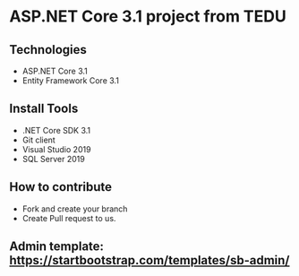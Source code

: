 # ASP.NET Core 3.1 project from TEDU
## Technologies
- ASP.NET Core 3.1
- Entity Framework Core 3.1
## Install Tools
- .NET Core SDK 3.1
- Git client
- Visual Studio 2019
- SQL Server 2019
## How to contribute
- Fork and create your branch
- Create Pull request to us.

## Admin template: https://startbootstrap.com/templates/sb-admin/